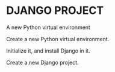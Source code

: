# DJANGO PROJECT
A new Python virtual environment 


Create a new Python virtual environment.

 

Initialize it, and install Django in it.

 

Create a new Django project. 
